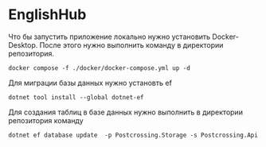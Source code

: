 # EnglishHub

Что бы запустить приложение локально нужно установить Docker-Desktop.
После этого нужно выполнить команду в директории репозитория.

```shell
docker compose -f ./docker/docker-compose.yml up -d
```

Для миграции базы данных нужно установть ef
```shell
dotnet tool install --global dotnet-ef
```

Для создания таблиц в базе данных нужно выполнить в директории репозитория команду
```shell
dotnet ef database update  -p Postcrossing.Storage -s Postcrossing.Api
```


